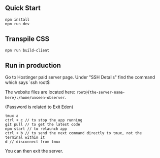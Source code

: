 ## Quick Start

```
npm install
npm run dev
```

## Transpile CSS

```
npm run build-client
```

## Run in production

Go to Hostinger paid server page. Under "SSH Details" find the command which says `ssh root$

The website files are located here: `root@{the-server-name-here}:/home/unseen-observer`.

(Password is related to Exit Eden)

```
tmux a
ctrl + c // to stop the app running
git pull // to get the latest code
npm start // to relaunch app
ctrl + b // to send the next command directly to tmux, not the terminal within it
d // disconnect from tmux
```

You can then exit the server.
